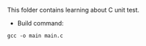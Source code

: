 This folder contains learning about C unit test.


- Build command:

``` shell
gcc -o main main.c
```

